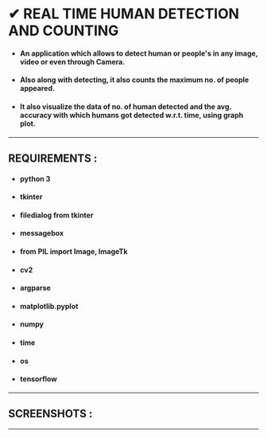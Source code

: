 # ✔ REAL TIME HUMAN DETECTION AND COUNTING
- #### An application which allows to detect human or people's in any image, video or even through Camera.
- #### Also along with detecting, it also counts the maximum no. of people appeared.
- #### It also visualize the data of no. of human detected and the avg. accuracy with which humans got detected w.r.t. time, using graph plot.

****

## REQUIREMENTS :
- #### python 3
- #### tkinter
- #### filedialog from tkinter
- #### messagebox
- #### from PIL import Image, ImageTk
- #### cv2
- #### argparse
- #### matplotlib.pyplot
- #### numpy
- #### time
- #### os
- #### tensorflow

****

## SCREENSHOTS :

****

